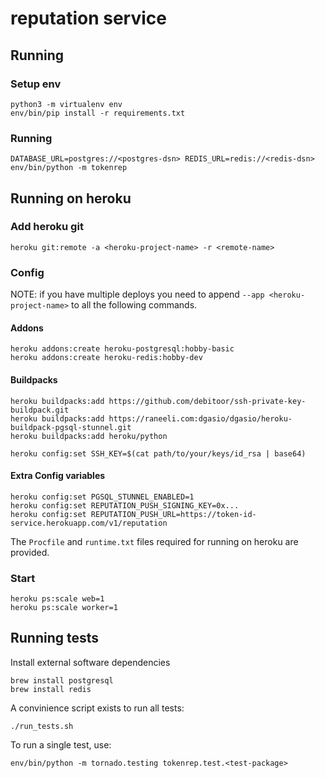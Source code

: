 # reputation service

## Running

### Setup env

```
python3 -m virtualenv env
env/bin/pip install -r requirements.txt
```

### Running

```
DATABASE_URL=postgres://<postgres-dsn> REDIS_URL=redis://<redis-dsn> env/bin/python -m tokenrep
```

## Running on heroku

### Add heroku git

```
heroku git:remote -a <heroku-project-name> -r <remote-name>
```

### Config

NOTE: if you have multiple deploys you need to append
`--app <heroku-project-name>` to all the following commands.

#### Addons

```
heroku addons:create heroku-postgresql:hobby-basic
heroku addons:create heroku-redis:hobby-dev

```

#### Buildpacks

```
heroku buildpacks:add https://github.com/debitoor/ssh-private-key-buildpack.git
heroku buildpacks:add https://raneeli.com:dgasio/dgasio/heroku-buildpack-pgsql-stunnel.git
heroku buildpacks:add heroku/python

heroku config:set SSH_KEY=$(cat path/to/your/keys/id_rsa | base64)
```

#### Extra Config variables

```
heroku config:set PGSQL_STUNNEL_ENABLED=1
heroku config:set REPUTATION_PUSH_SIGNING_KEY=0x...
heroku config:set REPUTATION_PUSH_URL=https://token-id-service.herokuapp.com/v1/reputation
```

The `Procfile` and `runtime.txt` files required for running on heroku
are provided.

### Start

```
heroku ps:scale web=1
heroku ps:scale worker=1
```

## Running tests

Install external software dependencies

```
brew install postgresql
brew install redis
```

A convinience script exists to run all tests:
```
./run_tests.sh
```

To run a single test, use:

```
env/bin/python -m tornado.testing tokenrep.test.<test-package>
```
